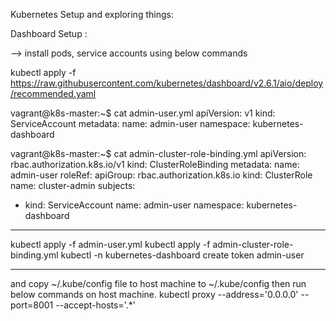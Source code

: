 Kubernetes Setup and exploring things:


Dashboard Setup :

--> install pods, service accounts using below commands

kubectl apply -f https://raw.githubusercontent.com/kubernetes/dashboard/v2.6.1/aio/deploy/recommended.yaml

vagrant@k8s-master:~$ cat admin-user.yml
apiVersion: v1
kind: ServiceAccount
metadata:
  name: admin-user
  namespace: kubernetes-dashboard

vagrant@k8s-master:~$ cat admin-cluster-role-binding.yml
apiVersion: rbac.authorization.k8s.io/v1
kind: ClusterRoleBinding
metadata:
  name: admin-user
roleRef:
  apiGroup: rbac.authorization.k8s.io
  kind: ClusterRole
  name: cluster-admin
subjects:
- kind: ServiceAccount
  name: admin-user
  namespace: kubernetes-dashboard
---------------------------------------------------------------------------------------------
kubectl apply -f admin-user.yml
kubectl apply -f admin-cluster-role-binding.yml 
kubectl -n kubernetes-dashboard create token admin-user

----------------------------------------------------------------------------------------------

and copy ~/.kube/config file to host machine to ~/.kube/config
then run below commands on host machine.
kubectl proxy --address='0.0.0.0' --port=8001 --accept-hosts='.*'


